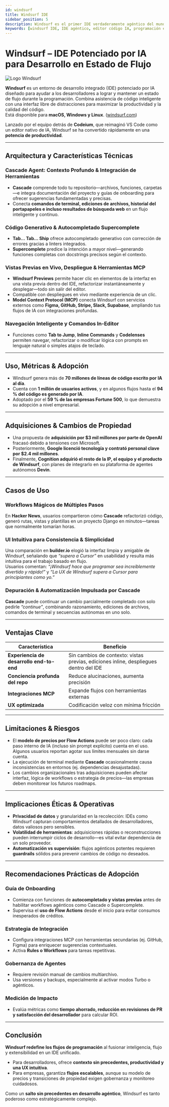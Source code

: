 ```yaml
---
id: windsurf
title: Windsurf IDE
sidebar_position: 5
description: Windsurf es el primer IDE verdaderamente agéntico del mundo que mantiene a los desarrolladores en estado de flujo a través de comprensión profunda del proyecto, anticipación inteligente y ejecución de código autónoma.
keywords: [windsurf IDE, IDE agéntico, editor código IA, programación estado flujo, agente cascade, entorno desarrollo IA, asistente codificación inteligente, programación autónoma]
---
```


# Windsurf – IDE Potenciado por IA para Desarrollo en Estado de Flujo

<img src="/img/artificial-intelligence/tools/windsurf.svg" alt="Logo Windsurf" class="ai-logo logo-windsurf" />

**Windsurf** es un entorno de desarrollo integrado (IDE) potenciado por IA diseñado para ayudar a los desarrolladores a lograr y mantener un estado de flujo durante la programación. Combina asistencia de código inteligente con una interfaz libre de distracciones para maximizar la productividad y la calidad del código.  
Está disponible para **macOS, Windows y Linux**. ([windsurf.com](https://windsurf.com/editor?utm_source=chatgpt.com))  

Lanzado por el equipo detrás de **Codeium**, que reimaginó VS Code como un editor nativo de IA, Windsurf se ha convertido rápidamente en una **potencia de productividad**.  

---

## Arquitectura y Características Técnicas

### Cascade Agent: Contexto Profundo & Integración de Herramientas

- **Cascade** comprende todo tu repositorio—archivos, funciones, carpetas—e integra documentación del proyecto y guías de onboarding para ofrecer sugerencias fundamentadas y precisas.  
- Conecta **comandos de terminal, ediciones de archivos, historial del portapapeles e incluso resultados de búsqueda web** en un flujo inteligente y continuo.  

### Código Generativo & Autocompletado Supercomplete

- **Tab… Tab… Ship** ofrece autocompletado generativo con corrección de errores gracias a linters integrados.  
- **Supercomplete** predice la intención a mayor nivel—generando funciones completas con docstrings precisos según el contexto.  

### Vistas Previas en Vivo, Despliegue & Herramientas MCP

- **Windsurf Previews** permite hacer clic en elementos de la interfaz en una vista previa dentro del IDE, refactorizar instantáneamente y desplegar—todo sin salir del editor.  
- Compatible con despliegues en vivo mediante experiencia de un clic.  
- **Model Context Protocol (MCP)** conecta Windsurf con servicios externos como **Figma, GitHub, Stripe, Slack, Supabase**, ampliando tus flujos de IA con integraciones profundas.  

### Navegación Inteligente y Comandos In-Editor

- Funciones como **Tab to Jump**, **Inline Commands** y **Codelenses** permiten navegar, refactorizar o modificar lógica con prompts en lenguaje natural o simples atajos de teclado.  

---

## Uso, Métricas & Adopción

- Windsurf genera más de **70 millones de líneas de código escrito por IA al día**.  
- Cuenta con **1 millón de usuarios activos**, y en algunos flujos hasta el **94 % del código es generado por IA**.  
- Adoptado por el **59 % de las empresas Fortune 500**, lo que demuestra su adopción a nivel empresarial.  

---

## Adquisiciones & Cambios de Propiedad

- Una propuesta de **adquisición por $3 mil millones por parte de OpenAI** fracasó debido a tensiones con Microsoft.  
- Posteriormente, **Google licenció tecnología y contrató personal clave por $2.4 mil millones**.  
- Finalmente, **Cognition adquirió el resto de la IP, el equipo y el producto de Windsurf**, con planes de integrarlo en su plataforma de agentes autónomos **Devin**.  

---

## Casos de Uso

### Workflows Mágicos de Múltiples Pasos
En **Hacker News**, usuarios compartieron cómo **Cascade** refactorizó código, generó rutas, vistas y plantillas en un proyecto Django en minutos—tareas que normalmente tomarían horas.  

### UI Intuitiva para Consistencia & Simplicidad
Una comparación en **builder.io** elogió la interfaz limpia y amigable de Windsurf, señalando que *“supera a Cursor”* en usabilidad y resulta más intuitiva para el trabajo basado en flujo.  
Usuarios comentan: *“¡Windsurf hace que programar sea increíblemente divertido y rápido!”* y *“La UX de Windsurf supera a Cursor para principiantes como yo.”*  

### Depuración & Automatización Impulsada por Cascade
**Cascade** puede continuar un cambio parcialmente completado con solo pedirle *“continue”*, combinando razonamiento, ediciones de archivos, comandos de terminal y secuencias autónomas en uno solo.  

---

## Ventajas Clave

| Característica                  | Beneficio                                             |
|---------------------------------|------------------------------------------------------|
| **Experiencia de desarrollo end-to-end** | Sin cambios de contexto: vistas previas, ediciones inline, despliegues dentro del IDE |
| **Conciencia profunda del repo** | Reduce alucinaciones, aumenta precisión               |
| **Integraciones MCP**           | Expande flujos con herramientas externas              |
| **UX optimizada**               | Codificación veloz con mínima fricción                |

---

## Limitaciones & Riesgos

- El **modelo de precios por Flow Actions** puede ser poco claro: cada paso interno de IA (incluso sin prompt explícito) cuenta en el uso. Algunos usuarios reportan agotar sus límites mensuales sin darse cuenta.  
- La ejecución de terminal mediante **Cascade** ocasionalmente causa inconsistencias en entornos (ej. dependencias desajustadas).  
- Los cambios organizacionales tras adquisiciones pueden afectar interfaz, lógica de workflows o estrategia de precios—las empresas deben monitorear los futuros roadmaps.  

---

## Implicaciones Éticas & Operativas

- **Privacidad de datos** y granularidad en la recolección: IDEs como Windsurf capturan comportamientos detallados de desarrolladores, datos valiosos pero sensibles.  
- **Volatilidad de herramientas**: adquisiciones rápidas o reconstrucciones pueden interrumpir ciclos de desarrollo—es vital evitar dependencia de un solo proveedor.  
- **Automatización vs supervisión**: flujos agénticos potentes requieren **guardrails** sólidos para prevenir cambios de código no deseados.  

---

## Recomendaciones Prácticas de Adopción

### Guía de Onboarding
- Comienza con funciones de **autocompletado y vistas previas** antes de habilitar workflows agénticos como Cascade o Supercomplete.  
- Supervisa el **uso de Flow Actions** desde el inicio para evitar consumos inesperados de créditos.  

### Estrategia de Integración
- Configura integraciones MCP con herramientas secundarias (ej. GitHub, Figma) para enriquecer sugerencias contextuales.  
- Activa **Rules o Workflows** para tareas repetitivas.  

### Gobernanza de Agentes
- Requiere revisión manual de cambios multiarchivo.  
- Usa versiones y backups, especialmente al activar modos Turbo o agénticos.  

### Medición de Impacto
- Evalúa métricas como **tiempo ahorrado, reducción en revisiones de PR y satisfacción del desarrollador** para calcular ROI.  

---

## Conclusión

**Windsurf redefine los flujos de programación** al fusionar inteligencia, flujo y extensibilidad en un IDE unificado.  

- Para desarrolladores, ofrece **contexto sin precedentes, productividad y una UX intuitiva**.  
- Para empresas, garantiza **flujos escalables**, aunque su modelo de precios y transiciones de propiedad exigen gobernanza y monitoreo cuidadosos.  

Como un **salto sin precedentes en desarrollo agéntico**, Windsurf es tanto poderoso como estratégicamente complejo.  
